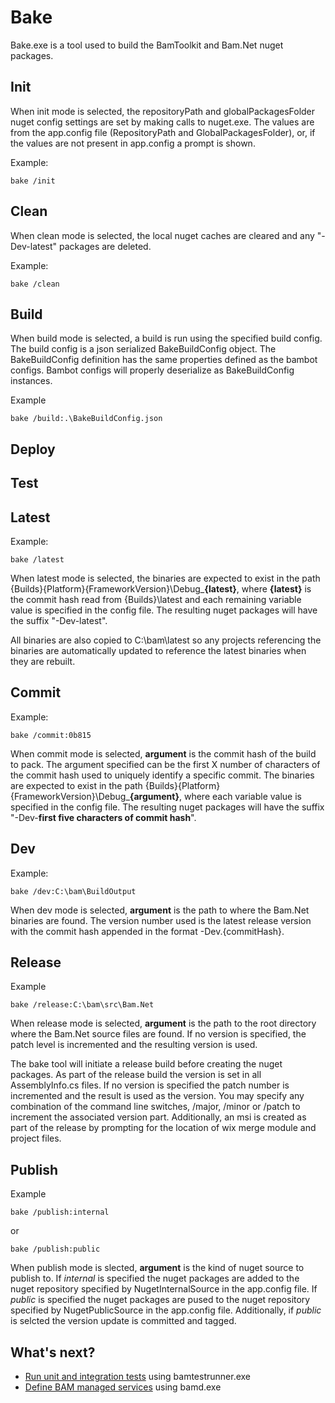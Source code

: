 ﻿# Bake

Bake.exe is a tool used to build the BamToolkit and Bam.Net nuget packages.

## Init
When init mode is selected, the repositoryPath and globalPackagesFolder nuget config settings
are set by making calls to nuget.exe.  The values are from the app.config file (RepositoryPath and
GlobalPackagesFolder), or, if the values are not present in app.config a prompt is shown.

Example:
```
bake /init
```

## Clean
When clean mode is selected, the local nuget caches are cleared and any "-Dev-latest" packages
are deleted.

Example:
```
bake /clean
```

## Build
When build mode is selected, a build is run using the specified build config.  The build config is
a json serialized BakeBuildConfig object.  The BakeBuildConfig definition has the same properties
defined as the bambot configs.  Bambot configs will properly deserialize as BakeBuildConfig instances.

Example
```
bake /build:.\BakeBuildConfig.json
```

## Deploy

## Test

## Latest

Example:
```
bake /latest
```

When latest mode is selected, the binaries are expected to exist in the path 
{Builds}{Platform}{FrameworkVersion}\Debug\_**{latest}**, where **{latest}** is
the commit hash read from {Builds}\latest and each remaining variable
value is specified in the config file.  The resulting nuget packages will have 
the suffix "-Dev-latest".

All binaries are also copied to C:\bam\latest so any projects referencing the binaries
are automatically updated to reference the latest binaries when they are rebuilt.

## Commit
Example:
```
bake /commit:0b815
```

When commit mode is selected, **argument** is the commit hash of the build to pack.  The argument specified can
be the first X number of characters of the commit hash used to uniquely identify a specific commit.  The binaries
are expected to exist in the path {Builds}{Platform}{FrameworkVersion}\Debug\_**{argument}**, where each variable
value is specified in the config file.  The resulting nuget packages will have the suffix 
"-Dev-**first five characters of commit hash**".

## Dev
Example:
```
bake /dev:C:\bam\BuildOutput
```

When dev mode is selected, **argument** is the path to where the Bam.Net binaries are found.  The 
version number used is the latest release version with the commit hash appended in the format -Dev.{commitHash}.  

## Release 
Example
```
bake /release:C:\bam\src\Bam.Net
```

When release mode is selected, **argument** is the path to the root directory where the Bam.Net source
files are found.  If no version is specified, the patch level is incremented and the resulting version is used.

The bake tool will initiate a release build before creating the nuget packages.
As part of the release build the version is set in all AssemblyInfo.cs files. If no version is specified 
the patch number is incremented and the result is used as the version.  You may specify any combination 
of the command line switches, /major, /minor or /patch to increment the associated version part.  Additionally, 
an msi is created as part of the release by prompting for the location of wix merge module and project files.

## Publish
Example
```
bake /publish:internal
```
or
```
bake /publish:public
```

When publish mode is slected, **argument** is the kind of nuget source to publish to.  If _internal_ is specified
the nuget packages are added to the nuget repository specified by NugetInternalSource in the app.config file.  If _public_
is specified the nuget packages are pused to the nuget repository specified by NugetPublicSource in the app.config file.
Additionally, if _public_ is selcted the version update is committed and tagged.

## What's next?
- [Run unit and integration tests](../bamtestrunner/) using bamtestrunner.exe
- [Define BAM managed services](../bamd/) using bamd.exe